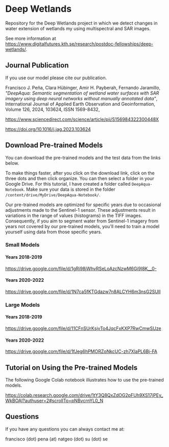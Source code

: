 # Deep Wetlands
Repository for the Deep Wetlands project in which we detect changes in water extension of wetlands my using multispectral and SAR images.

See more information at <https://www.digitalfutures.kth.se/research/postdoc-fellowships/deep-wetlands/>.

## Journal Publication

If you use our model please cite our publication.

Francisco J. Peña, Clara Hübinger, Amir H. Payberah, Fernando Jaramillo, _"DeepAqua: Semantic segmentation of wetland water surfaces with SAR imagery using deep neural networks without manually annotated data"_, International Journal of Applied Earth Observation and Geoinformation, Volume 126, 2024, 103624, ISSN 1569-8432,

https://www.sciencedirect.com/science/article/pii/S156984322300448X

https://doi.org/10.1016/j.jag.2023.103624


## Download Pre-trained Models

You can download the pre-trained models and the test data from the links below.

To make things faster, after you click on the download link, click on the three dots and then click organize. You can then select a folder in your Google Drive. For this tutorial, I have created a folder called `DeepAqua-Notebook`. Make sure your data is stored in the folder `/content/drive/MyDrive/DeepAqua-Notebook/`.

Our pre-trained models are optimized for specific years due to occasional adjustments made to the Sentinel-1 sensor. These adjustments result in variations in the range of values (histograms) in the TIFF images. Consequently, if you aim to segment water from Sentinel-1 imagery from years not covered by our pre-trained models, you'll need to train a model yourself using data from those specific years.

### Small Models

#### Years 2018-2019
https://drive.google.com/file/d/1gRj98jWhvRSeLoAzcNzwM6Gi9I8K__0-

#### Years 2020-2022
https://drive.google.com/file/d/1N7ca5fKTGdazw7n8ALCYH6m3nsG2SUII

### Large Models

#### Years 2018-2019
https://drive.google.com/file/d/11CFnSUrKsjvTo4JqcFxKXP7RwCmwSUze

#### Years 2020-2022
https://drive.google.com/file/d/1fJeg6hPMORZoNkcUC-zh7XlaPL6Bj-FA

## Tutorial on Using the Pre-trained Models

The following Google Colab notebook illustrates how to use the pre-trained models.

https://colab.research.google.com/drive/1tY3Q8QxZdOG2pFUh9XS17jPEy_WkBOAl?authuser=2#scrollTo=pNBvcrnYL0_N

## Questions

If you have any questions you can always contact me at:

francisco (dot) pena (at) natgeo (dot) su (dot) se
